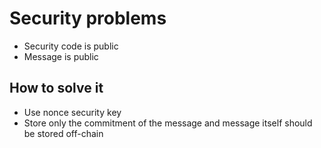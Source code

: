 # Security problems

- Security code is public
- Message is public

## How to solve it

- Use nonce security key
- Store only the commitment of the message and message itself should be stored off-chain